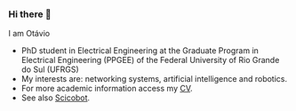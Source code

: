 ### Hi there 👋

I am Otávio

- PhD student in Electrical Engineering at the Graduate Program in Electrical Engineering (PPGEE) of the Federal University of Rio Grande do Sul (UFRGS)
- My interests are: networking systems, artificial intelligence and robotics.
- For more academic information access my [CV](http://lattes.cnpq.br/2426064317023440).
- See also [Scicobot](https://github.com/SciCoBot).

<!--
**OtaviodaCruz/OtaviodaCruz** is a ✨ _special_ ✨ repository because its `README.md` (this file) appears on your GitHub profile.

Here are some ideas to get you started:

- 🔭 I’m currently working on ...
- 🌱 I’m currently learning ...
- 👯 I’m looking to collaborate on ...
- 🤔 I’m looking for help with ...
- 💬 Ask me about ...
- 📫 How to reach me: ...
- 😄 Pronouns: ...
- ⚡ Fun fact: ...
-->
